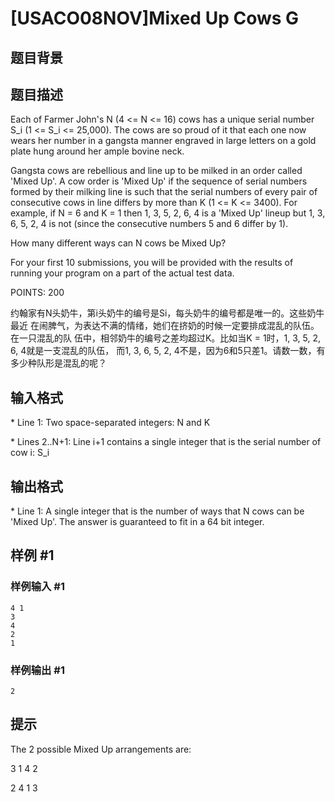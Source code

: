 # [USACO08NOV]Mixed Up Cows G

## 题目背景



## 题目描述

Each of Farmer John's N (4 <= N <= 16) cows has a unique serial number S\_i (1 <= S\_i <= 25,000). The cows are so proud of it that each one now wears her number in a gangsta manner engraved in large letters on a gold plate hung around her ample bovine neck.

Gangsta cows are rebellious and line up to be milked in an order called 'Mixed Up'. A cow order is 'Mixed Up' if the sequence of serial numbers formed by their milking line is such that the serial numbers of every pair of consecutive cows in line differs by more than K (1 <= K <= 3400). For example, if N = 6 and K = 1 then 1, 3, 5, 2, 6, 4 is a 'Mixed Up' lineup but 1, 3, 6, 5, 2, 4 is not (since the consecutive numbers 5 and 6 differ by 1).

How many different ways can N cows be Mixed Up?

For your first 10 submissions, you will be provided with the results of running your program on a part of the actual test data.

POINTS: 200

约翰家有N头奶牛，第i头奶牛的编号是Si，每头奶牛的编号都是唯一的。这些奶牛最近 在闹脾气，为表达不满的情绪，她们在挤奶的时候一定要排成混乱的队伍。在一只混乱的队 伍中，相邻奶牛的编号之差均超过K。比如当K = 1时，1, 3, 5, 2, 6, 4就是一支混乱的队伍， 而1, 3, 6, 5, 2, 4不是，因为6和5只差1。请数一数，有多少种队形是混乱的呢？


## 输入格式

\* Line 1: Two space-separated integers: N and K

\* Lines 2..N+1: Line i+1 contains a single integer that is the serial number of cow i: S\_i


## 输出格式

\* Line 1: A single integer that is the number of ways that N cows can be 'Mixed Up'. The answer is guaranteed to fit in a 64 bit integer.


## 样例 #1

### 样例输入 #1
```
4 1 
3 
4 
2 
1 
```

### 样例输出 #1

```
2 
```

## 提示

The 2 possible Mixed Up arrangements are:

3 1 4 2

2 4 1 3

